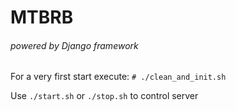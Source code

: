 # MTBRB
###### powered by Django framework 

For a very first start execute: `# ./clean_and_init.sh`

Use `./start.sh` or `./stop.sh` to control server